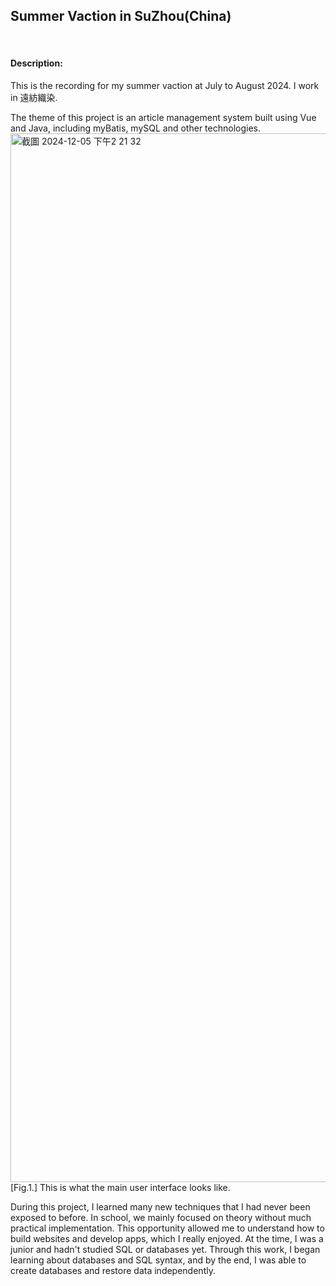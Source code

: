 ## Summer Vaction in SuZhou(China)
<br>

#### Description: 
This is the recording for my summer vaction at July to August 2024. I work in 遠紡織染.

The theme of this project is an article management system built using Vue and Java, including myBatis, mySQL and other technologies.
<img width="1678" alt="截圖 2024-12-05 下午2 21 32" src="https://github.com/user-attachments/assets/ae15b046-291b-49c1-a751-9d890a5b704c">
[Fig.1.] This is what the main user interface looks like.

During this project, I learned many new techniques that I had never been exposed to before. In school, we mainly focused on theory without much practical implementation. This opportunity allowed me to understand how to build websites and develop apps, which I really enjoyed. At the time, I was a junior and hadn't studied SQL or databases yet. Through this work, I began learning about databases and SQL syntax, and by the end, I was able to create databases and restore data independently.
